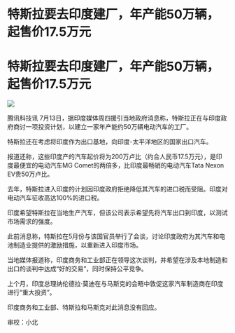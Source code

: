 # 特斯拉要去印度建厂，年产能50万辆，起售价17.5万元

# 特斯拉要去印度建厂，年产能50万辆，起售价17.5万元

![](https://inews.gtimg.com/news_bt/Oh2m-eeIqTkEdZfLMUeAdiB0_ASi3sKxjmTE0wwDJJaYYAA/1000)

腾讯科技讯 7月13日，据印度媒体周四援引当地政府消息称，特斯拉正在与印度政府商讨一项投资计划，以建立一家年产能约50万辆电动汽车的工厂。

特斯拉还在考虑将印度作为出口基地，向印度-太平洋地区的国家出口汽车。

报道还称，这些印度产的汽车起价将为200万卢比（约合人民币17.5万元），是印度最便宜的电动汽车MG Comet的两倍多，比印度最畅销的电动汽车Tata
Nexon EV贵50万卢比。

去年，特斯拉进入印度的计划因印度政府拒绝降低其汽车的进口税而受阻。印度对电动汽车征收高达100%的进口税。

印度希望特斯拉在当地生产汽车，但该公司表示希望先将汽车出口到印度，以测试市场需求的强度。

此前消息称，特斯拉在5月份与该国官员举行了会谈，讨论印度政府为其汽车和电池制造业提供的激励措施，以重新进入印度市场。

当地媒体报道称，印度商务和工业部正在领导这次谈判，并希望在涉及本地制造和出口的谈判中达成“好的交易”，同时保持公平竞争。

上个月，印度总理纳伦德拉·莫迪在与马斯克的会晤中敦促这家汽车制造商在印度进行“重大投资”。

印度商务和工业部、特斯拉和马斯克对此消息没有回应。

审校：小北

